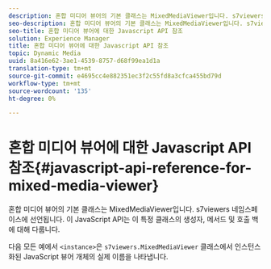 ```yaml
---
description: 혼합 미디어 뷰어의 기본 클래스는 MixedMediaViewer입니다. s7viewers 네임스페이스에 선언됩니다. 이 JavaScript API는 이 특정 클래스의 생성자, 메서드 및 호출 백에 대해 다룹니다.
seo-description: 혼합 미디어 뷰어의 기본 클래스는 MixedMediaViewer입니다. s7viewers 네임스페이스에 선언됩니다. 이 JavaScript API는 이 특정 클래스의 생성자, 메서드 및 호출 백에 대해 다룹니다.
seo-title: 혼합 미디어 뷰어에 대한 Javascript API 참조
solution: Experience Manager
title: 혼합 미디어 뷰어에 대한 Javascript API 참조
topic: Dynamic Media
uuid: 8a416e62-3ae1-4539-8757-d68f99ea1d1a
translation-type: tm+mt
source-git-commit: e4695cc4e882351ec3f2c55fd8a3cfca455bd79d
workflow-type: tm+mt
source-wordcount: '135'
ht-degree: 0%

---
```



# 혼합 미디어 뷰어에 대한 Javascript API 참조{#javascript-api-reference-for-mixed-media-viewer}

혼합 미디어 뷰어의 기본 클래스는 MixedMediaViewer입니다. s7viewers 네임스페이스에 선언됩니다. 이 JavaScript API는 이 특정 클래스의 생성자, 메서드 및 호출 백에 대해 다룹니다.

다음 모든 예에서 `<instance>`은 `s7viewers.MixedMediaViewer` 클래스에서 인스턴스화된 JavaScript 뷰어 개체의 실제 이름을 나타냅니다.
